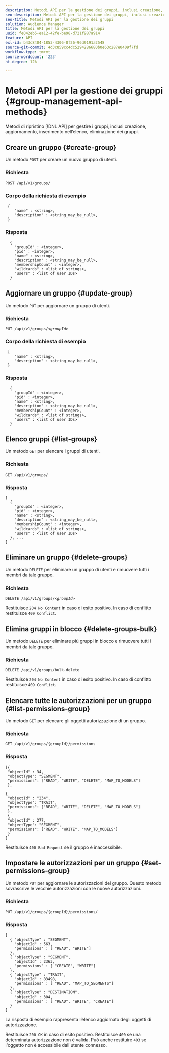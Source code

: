 ```yaml
---
description: Metodi API per la gestione dei gruppi, inclusi creazione, aggiornamento, elenco, eliminazione di gruppi.
seo-description: Metodi API per la gestione dei gruppi, inclusi creazione, aggiornamento, elenco, eliminazione di gruppi.
seo-title: Metodi API per la gestione dei gruppi
solution: Audience Manager
title: Metodi API per la gestione dei gruppi
uuid: fe042eb5-ea12-42fe-be98-d721f987a914
feature: API
exl-id: b43c8404-1853-4306-8f26-96d9191a2548
source-git-commit: 4d3c859cc4dc5294286680b0e63c287e0409f7fd
workflow-type: tm+mt
source-wordcount: '223'
ht-degree: 12%

---
```


# Metodi API per la gestione dei gruppi {#group-management-api-methods}

Metodi di ripristino [!DNL API] per gestire i gruppi, inclusi creazione, aggiornamento, inserimento nell’elenco, eliminazione dei gruppi.

<!-- c_rest_api_user_man_group.xml -->

## Creare un gruppo {#create-group}

Un metodo `POST` per creare un nuovo gruppo di utenti.

<!-- r_rest_api_group_create.xml -->

### Richiesta

`POST /api/v1/groups/`

### Corpo della richiesta di esempio

```
 {
    "name" : <string>,
    "description" : <string_may_be_null>,
 }
```

### Risposta

```
  {
    "groupId" : <integer>,
    "pid" : <integer>,
    "name" : <string>,
    "description" : <string_may_be_null>,
    "membershipCount" : <integer>,
    "wildcards" : <list of strings>,
    "users" : <list of user IDs>
  }
```

## Aggiornare un gruppo {#update-group}

Un metodo `PUT` per aggiornare un gruppo di utenti.

<!--
r_rest_api_group_update.xml
-->

### Richiesta

`PUT /api/v1/groups/`*`<groupId>`*

### Corpo della richiesta di esempio

```
 {
    "name" : <string>,
    "description" : <string_may_be_null>,
 }
```

### Risposta

```
  {
    "groupId" : <integer>,
    "pid" : <integer>,
    "name" : <string>,
    "description" : <string_may_be_null>,
    "membershipCount" : <integer>,
    "wildcards" : <list of strings>,
    "users" : <list of user IDs>
  }
```

## Elenco gruppi {#list-groups}

Un metodo `GET` per elencare i gruppi di utenti.

<!--
r_rest_api_group_list.xml
-->

### Richiesta

`GET /api/v1/groups/`

### Risposta

```
[
  { 
    "groupId" : <integer>,
    "pid" : <integer>,
    "name" : <string>,
    "description" : <string_may_be_null>,
    "membershipCount" : <integer>,
    "wildcards" : <list of strings>,
    "users" : <list of user IDs>
  }, ...
]
```

## Eliminare un gruppo {#delete-groups}

Un metodo `DELETE` per eliminare un gruppo di utenti e rimuovere tutti i membri da tale gruppo.

<!-- r_rest_api_group_delete.xml -->

### Richiesta

`DELETE /api/v1/groups/`*`<groupId>`*

Restituisce `204 No Content` in caso di esito positivo. In caso di conflitto restituisce `409 Conflict`.

## Elimina gruppi in blocco {#delete-groups-bulk}

Un metodo `DELETE` per eliminare più gruppi in blocco e rimuovere tutti i membri da tale gruppo.

<!-- r_rest_api_group_delete_bulk.xml -->

### Richiesta

`DELETE /api/v1/groups/bulk-delete`

Restituisce `204 No Content` in caso di esito positivo. In caso di conflitto restituisce `409 Conflict`.

## Elencare tutte le autorizzazioni per un gruppo {#list-permissions-group}

Un metodo `GET` per elencare gli oggetti autorizzazione di un gruppo.

<!-- r_rest_api_perm_list_group.xml -->

### Richiesta

`GET /api/v1/groups/{groupId}/permissions`

### Risposta

```
[{
 "objectId" : 34,
 "objectType": "SEGMENT",
 "permissions": ["READ", "WRITE", "DELETE", "MAP_TO_MODELS"]
 },

{
 "objectId" : "234",
 "objectType": "TRAIT",
 "permissions": ["READ", "WRITE", "DELETE", "MAP_TO_MODELS"]
 },
 {
 "objectId" : 277,
 "objectType": "SEGMENT",
 "permissions": ["READ", "WRITE", "MAP_TO_MODELS"]
 }
]
```

Restituisce `400 Bad Request` se il gruppo è inaccessibile.

## Impostare le autorizzazioni per un gruppo {#set-permissions-group}

Un metodo `PUT` per aggiornare le autorizzazioni del gruppo. Questo metodo sovrascrive le vecchie autorizzazioni con le nuove autorizzazioni.

<!-- r_rest_api_perm_set.xml -->

### Richiesta

`PUT /api/v1/groups/{groupId}/permissions/`

### Risposta

```
[ 
  { "objectType" : "SEGMENT",
    "objectId" : 563,
    "permissions" : [ "READ", "WRITE"]
  },
  { "objectType" : "SEGMENT",
    "objectId" : 2363,
    "permissions" : [ "CREATE", "WRITE"]
  },
  { "objectType" : "TRAIT",
    "objectId" : 83498,
    "permissions" : [ "READ", "MAP_TO_SEGMENTS"]
  },
  { "objectType" : "DESTINATION",
    "objectId" : 304,
    "permissions" : [ "READ", "WRITE", "CREATE"]
  }
]
```

La risposta di esempio rappresenta l’elenco aggiornato degli oggetti di autorizzazione.

Restituisce `200 OK` in caso di esito positivo. Restituisce `400` se una determinata autorizzazione non è valida. Può anche restituire `403` se l&#39;oggetto non è accessibile dall&#39;utente connesso.
